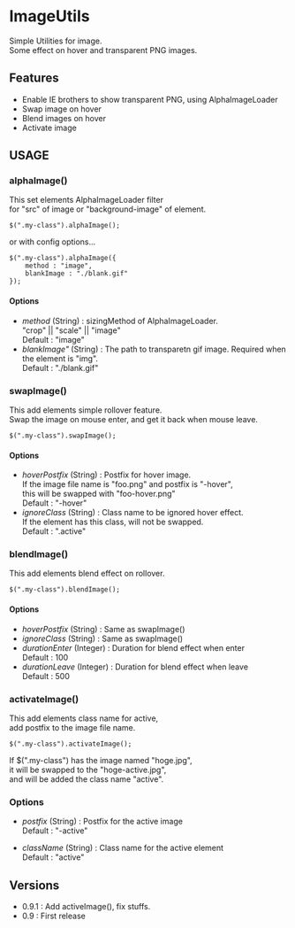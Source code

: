 ImageUtils
==========

Simple Utilities for image.  
Some effect on hover and transparent PNG images.

## Features

- Enable IE brothers to show transparent PNG, using AlphaImageLoader
- Swap image on hover
- Blend images on hover
- Activate image

## USAGE

### alphaImage()

This set elements AlphaImageLoader filter  
for "src" of image or "background-image" of element.

	$(".my-class").alphaImage();

or with config options...

	$(".my-class").alphaImage({
		method : "image",
		blankImage : "./blank.gif"
	});

#### Options

- *method* (String) : sizingMethod of AlphaImageLoader.  
    "crop" || "scale" || "image"  
    Default : "image"
- *blankImage"* (String) : The path to transparetn gif image.
    Required when the element is "img".  
    Default : "./blank.gif"


### swapImage()

This add elements simple rollover feature.  
Swap the image on mouse enter, and get it back when mouse leave.

	$(".my-class").swapImage();

#### Options

- *hoverPostfix* (String) : Postfix for hover image.  
    If the image file name is "foo.png" and postfix is "-hover",  
    this will be swapped with "foo-hover.png"  
    Default : "-hover"
- *ignoreClass* (String) : Class name to be ignored hover effect.  
    If the element has this class, will not be swapped.  
    Default : ".active"

### blendImage()

This add elements blend effect on rollover.  

	$(".my-class").blendImage();

#### Options

- *hoverPostfix* (String) : Same as swapImage()
- *ignoreClass* (String) : Same as swapImage()
- *durationEnter* (Integer) : Duration for blend effect when enter  
  Default : 100
- *durationLeave* (Integer) : Duration for blend effect when leave  
  Default : 500

### activateImage()

This add elements class name for active,  
add postfix to the image file name.

    $(".my-class").activateImage();

If $(".my-class") has the image named "hoge.jpg",  
it will be swapped to the "hoge-active.jpg",  
and will be added the class name "active".

### Options

- *postfix* (String) : Postfix for the active image  
  Default : "-active"

- *className* (String) : Class name for the active element  
  Default : "active"

## Versions

- 0.9.1 : Add activeImage(), fix stuffs.
- 0.9 : First release
